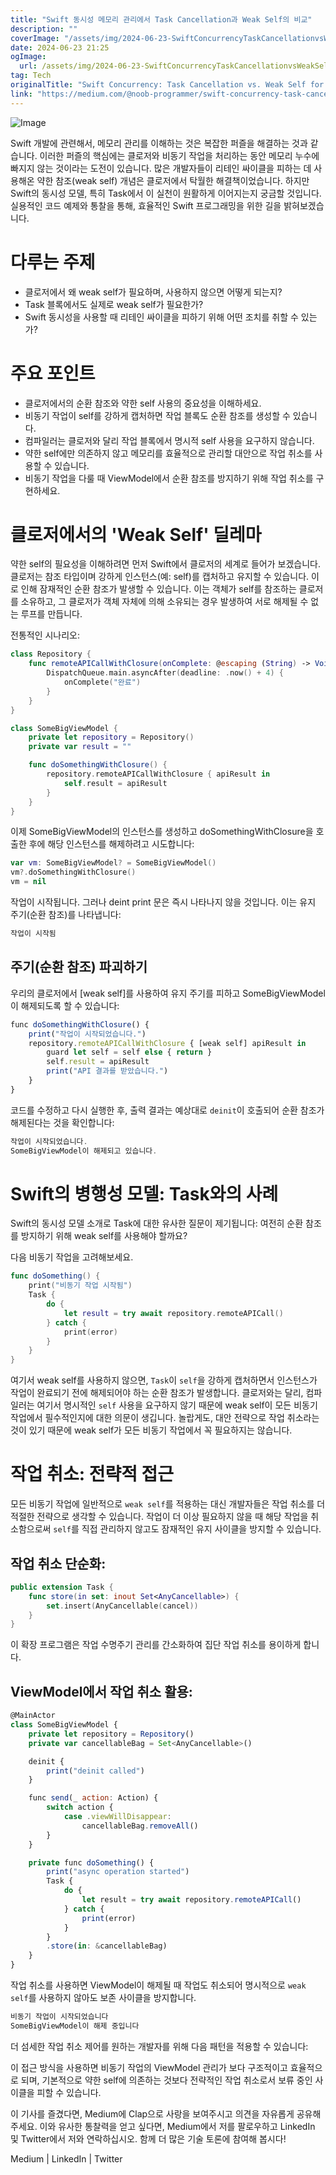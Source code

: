 ```yaml
---
title: "Swift 동시성 메모리 관리에서 Task Cancellation과 Weak Self의 비교"
description: ""
coverImage: "/assets/img/2024-06-23-SwiftConcurrencyTaskCancellationvsWeakSelfforMemoryManagement_0.png"
date: 2024-06-23 21:25
ogImage:
  url: /assets/img/2024-06-23-SwiftConcurrencyTaskCancellationvsWeakSelfforMemoryManagement_0.png
tag: Tech
originalTitle: "Swift Concurrency: Task Cancellation vs. Weak Self for Memory Management"
link: "https://medium.com/@noob-programmer/swift-concurrency-task-cancellation-vs-weak-self-for-memory-management-a2fca44eb90f"
---
```


![Image](/assets/img/2024-06-23-SwiftConcurrencyTaskCancellationvsWeakSelfforMemoryManagement_0.png)

Swift 개발에 관련해서, 메모리 관리를 이해하는 것은 복잡한 퍼즐을 해결하는 것과 같습니다. 이러한 퍼즐의 핵심에는 클로저와 비동기 작업을 처리하는 동안 메모리 누수에 빠지지 않는 것이라는 도전이 있습니다. 많은 개발자들이 리테인 싸이클을 피하는 데 사용해온 약한 참조(weak self) 개념은 클로저에서 탁월한 해결책이었습니다. 하지만 Swift의 동시성 모델, 특히 Task에서 이 실천이 원활하게 이어지는지 궁금할 것입니다. 실용적인 코드 예제와 통찰을 통해, 효율적인 Swift 프로그래밍을 위한 길을 밝혀보겠습니다.

# 다루는 주제

- 클로저에서 왜 weak self가 필요하며, 사용하지 않으면 어떻게 되는지?
- Task 블록에서도 실제로 weak self가 필요한가?
- Swift 동시성을 사용할 때 리테인 싸이클을 피하기 위해 어떤 조치를 취할 수 있는가?

<div class="content-ad"></div>

# 주요 포인트

- 클로저에서의 순환 참조와 약한 self 사용의 중요성을 이해하세요.
- 비동기 작업이 self를 강하게 캡처하면 작업 블록도 순환 참조를 생성할 수 있습니다.
- 컴파일러는 클로저와 달리 작업 블록에서 명시적 self 사용을 요구하지 않습니다.
- 약한 self에만 의존하지 않고 메모리를 효율적으로 관리할 대안으로 작업 취소를 사용할 수 있습니다.
- 비동기 작업을 다룰 때 ViewModel에서 순환 참조를 방지하기 위해 작업 취소를 구현하세요.

# 클로저에서의 'Weak Self' 딜레마

약한 self의 필요성을 이해하려면 먼저 Swift에서 클로저의 세계로 들어가 보겠습니다. 클로저는 참조 타입이며 강하게 인스턴스(예: self)를 캡처하고 유지할 수 있습니다. 이로 인해 잠재적인 순환 참조가 발생할 수 있습니다. 이는 객체가 self를 참조하는 클로저를 소유하고, 그 클로저가 객체 자체에 의해 소유되는 경우 발생하여 서로 해제될 수 없는 루프를 만듭니다.

<div class="content-ad"></div>

전통적인 시나리오:

```swift
class Repository {
    func remoteAPICallWithClosure(onComplete: @escaping (String) -> Void) {
        DispatchQueue.main.asyncAfter(deadline: .now() + 4) {
            onComplete("완료")
        }
    }
}

class SomeBigViewModel {
    private let repository = Repository()
    private var result = ""

    func doSomethingWithClosure() {
        repository.remoteAPICallWithClosure { apiResult in
            self.result = apiResult
        }
    }
}
```

이제 SomeBigViewModel의 인스턴스를 생성하고 doSomethingWithClosure을 호출한 후에 해당 인스턴스를 해제하려고 시도합니다:

```swift
var vm: SomeBigViewModel? = SomeBigViewModel()
vm?.doSomethingWithClosure()
vm = nil
```

<div class="content-ad"></div>

작업이 시작됩니다. 그러나 deint print 문은 즉시 나타나지 않을 것입니다. 이는 유지 주기(순환 참조)를 나타냅니다:

```js
작업이 시작됨
```

## 주기(순환 참조) 파괴하기

우리의 클로저에서 [weak self]를 사용하여 유지 주기를 피하고 SomeBigViewModel이 해제되도록 할 수 있습니다:

<div class="content-ad"></div>

```js
func doSomethingWithClosure() {
    print("작업이 시작되었습니다.")
    repository.remoteAPICallWithClosure { [weak self] apiResult in
        guard let self = self else { return }
        self.result = apiResult
        print("API 결과를 받았습니다.")
    }
}
```

코드를 수정하고 다시 실행한 후, 출력 결과는 예상대로 `deinit`이 호출되어 순환 참조가 해제된다는 것을 확인합니다:

```js
작업이 시작되었습니다.
SomeBigViewModel이 해제되고 있습니다.
```

# Swift의 병행성 모델: Task와의 사례

<div class="content-ad"></div>

Swift의 동시성 모델 소개로 Task에 대한 유사한 질문이 제기됩니다: 여전히 순환 참조를 방지하기 위해 weak self를 사용해야 할까요?

다음 비동기 작업을 고려해보세요.

```swift
func doSomething() {
    print("비동기 작업 시작됨")
    Task {
        do {
            let result = try await repository.remoteAPICall()
        } catch {
            print(error)
        }
    }
}
```

여기서 weak self를 사용하지 않으면, `Task`이 `self`을 강하게 캡처하면서 인스턴스가 작업이 완료되기 전에 해제되어야 하는 순환 참조가 발생합니다. 클로저와는 달리, 컴파일러는 여기서 명시적인 `self` 사용을 요구하지 않기 때문에 weak self이 모든 비동기 작업에서 필수적인지에 대한 의문이 생깁니다. 놀랍게도, 대안 전략으로 작업 취소라는 것이 있기 때문에 weak self가 모든 비동기 작업에서 꼭 필요하지는 않습니다.

<div class="content-ad"></div>

# 작업 취소: 전략적 접근

모든 비동기 작업에 일반적으로 `weak self`를 적용하는 대신 개발자들은 작업 취소를 더 적절한 전략으로 생각할 수 있습니다. 작업이 더 이상 필요하지 않을 때 해당 작업을 취소함으로써 `self`를 직접 관리하지 않고도 잠재적인 유지 사이클을 방지할 수 있습니다.

## 작업 취소 단순화:

```swift
public extension Task {
    func store(in set: inout Set<AnyCancellable>) {
        set.insert(AnyCancellable(cancel))
    }
}
```

<div class="content-ad"></div>

이 확장 프로그램은 작업 수명주기 관리를 간소화하여 집단 작업 취소를 용이하게 합니다.

## ViewModel에서 작업 취소 활용:

```js
@MainActor
class SomeBigViewModel {
    private let repository = Repository()
    private var cancellableBag = Set<AnyCancellable>()

    deinit {
        print("deinit called")
    }

    func send(_ action: Action) {
        switch action {
            case .viewWillDisappear:
                cancellableBag.removeAll()
        }
    }

    private func doSomething() {
        print("async operation started")
        Task {
            do {
                let result = try await repository.remoteAPICall()
            } catch {
                print(error)
            }
        }
        .store(in: &cancellableBag)
    }
}
```

작업 취소를 사용하면 ViewModel이 해제될 때 작업도 취소되어 명시적으로 `weak self`를 사용하지 않아도 보존 사이클을 방지합니다.

<div class="content-ad"></div>

```js
비동기 작업이 시작되었습니다
SomeBigViewModel이 해제 중입니다
```

더 섬세한 작업 취소 제어를 원하는 개발자를 위해 다음 패턴을 적용할 수 있습니다:

이 접근 방식을 사용하면 비동기 작업의 ViewModel 관리가 보다 구조적이고 효율적으로 되며, 기본적으로 약한 self에 의존하는 것보다 전략적인 작업 취소로서 보류 중인 사이클을 피할 수 있습니다.

이 기사를 즐겼다면, Medium에 Clap으로 사랑을 보여주시고 의견을 자유롭게 공유해주세요. 이와 유사한 통찰력을 얻고 싶다면, Medium에서 저를 팔로우하고 LinkedIn 및 Twitter에서 저와 연락하십시오. 함께 더 많은 기술 토론에 참여해 봅시다!

<div class="content-ad"></div>

Medium | LinkedIn | Twitter
